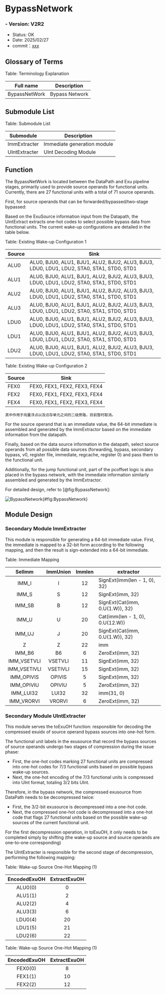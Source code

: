 # BypassNetwork

### - Version: V2R2

- Status: OK
- Date: 2025/02/27
- commit：[xxx](https://github.com/OpenXiangShan/XiangShan/tree/xxx)

## Glossary of Terms

Table: Terminology Explanation

| Full name     | Description    |
| ------------- | -------------- |
| BypassNetWork | Bypass Network |

## Submodule List

Table: Submodule List

| Submodule     | Description                 |
| ------------- | --------------------------- |
| ImmExtracter  | Immediate generation module |
| UIntExtracter | UInt Decoding Module        |

## Function

The BypassNetWork is located between the DataPath and Exu pipeline stages,
primarily used to provide source operands for functional units. Currently, there
are 27 functional units with a total of 71 source operands.

First, for source operands that can be forwarded/bypassed/two-stage bypassed:

Based on the ExuSource information input from the Datapath, the UintExtract
extracts one-hot codes to select possible bypass data from functional units. The
current wake-up configurations are detailed in the table below.

Table: Existing Wake-up Configuration 1

| Source | Sink                                                                                     |
| ------ | ---------------------------------------------------------------------------------------- |
| ALU0   | ALU0, BJU0, ALU1, BJU1, ALU2, BJU2, ALU3, BJU3, LDU0, LDU1, LDU2, STA0, STA1, STD0, STD1 |
| ALU1   | ALU0, BJU0, ALU1, BJU1, ALU2, BJU2, ALU3, BJU3, LDU0, LDU1, LDU2, STA0, STA1, STD0, STD1 |
| ALU2   | ALU0, BJU0, ALU1, BJU1, ALU2, BJU2, ALU3, BJU3, LDU0, LDU1, LDU2, STA0, STA1, STD0, STD1 |
| ALU3   | ALU0, BJU0, ALU1, BJU1, ALU2, BJU2, ALU3, BJU3, LDU0, LDU1, LDU2, STA0, STA1, STD0, STD1 |
| LDU0   | ALU0, BJU0, ALU1, BJU1, ALU2, BJU2, ALU3, BJU3, LDU0, LDU1, LDU2, STA0, STA1, STD0, STD1 |
| LDU1   | ALU0, BJU0, ALU1, BJU1, ALU2, BJU2, ALU3, BJU3, LDU0, LDU1, LDU2, STA0, STA1, STD0, STD1 |
| LDU2   | ALU0, BJU0, ALU1, BJU1, ALU2, BJU2, ALU3, BJU3, LDU0, LDU1, LDU2, STA0, STA1, STD0, STD1 |

Table: Existing Wake-up Configuration 2

| Source | Sink                         |
| ------ | ---------------------------- |
| FEX0   | FEX0, FEX1, FEX2, FEX3, FEX4 |
| FEX2   | FEX0, FEX1, FEX2, FEX3, FEX4 |
| FEX4   | FEX0, FEX1, FEX2, FEX3, FEX4 |

    其中作用于向量浮点以及访存单元之间的二级旁路，目前暂时取消。

For the source operand that is an immediate value, the 64-bit immediate is
assembled and generated by the ImmExtractor based on the immediate information
from the datapath.

Finally, based on the data source information in the datapath, select source
operands from all possible data sources (forwarding, bypass, secondary bypass,
v0, register file, immediate, regcache, register 0) and pass them to the
functional unit.

Additionally, for the jump functional unit, part of the pcoffset logic is also
placed in the bypass network, with the immediate information similarly assembled
and generated by the ImmExtractor.

For detailed design, refer to [@fig:BypassNetwork]:

![BypassNetwork](./figure/BypassNetwork.svg){#fig:BypassNetwork}

## Module Design

### Secondary Module ImmExtracter

This module is responsible for generating a 64-bit immediate value. First, the
immediate is mapped to a 32-bit form according to the following mapping, and
then the result is sign-extended into a 64-bit immediate.

Table: Immediate Mapping

|    SelImm    | ImmUnion | Immlen | extractor                       |
| :----------: | :------: | :----: | ------------------------------- |
|    IMM_I     |    I     |   12   | SignExt(imm(len - 1, 0), 32)    |
|    IMM_S     |    S     |   12   | SignExt(imm, 32)                |
|    IMM_SB    |    B     |   12   | SignExt(Cat(imm, 0.U(1.W)), 32) |
|    IMM_U     |    U     |   20   | Cat(imm(len - 1, 0), 0.U(12.W)) |
|    IMM_UJ    |    J     |   20   | SignExt(Cat(imm, 0.U(1.W)), 32) |
|      Z       |    Z     |   22   | imm                             |
|    IMM_B6    |    B6    |   6    | ZeroExt(imm, 32)                |
| IMM_VSETVLI  | VSETVLI  |   11   | SignExt(imm, 32)                |
| IMM_VSETIVLI | VSETIVLI |   15   | SignExt(imm, 32)                |
|  IMM_OPIVIS  |  OPIVIS  |   5    | SignExt(imm, 32)                |
|  IMM_OPIVIU  |  OPIVIU  |   5    | ZeroExt(imm, 32)                |
|  IMM_LUI32   |  LUI32   |   32   | imm(31, 0)                      |
|  IMM_VRORVI  |  VRORVI  |   6    | ZeroExt(imm, 32)                |

### Secondary Module UIntExtracter

This module serves the toExuOH function: responsible for decoding the compressed
exuidx of source operand bypass sources into one-hot form.

The functional unit labels in the exusource that record the bypass sources of
source operands undergo two stages of compression during the issue phase:

* First, the one-hot codes marking 27 functional units are compressed into
  one-hot codes for 7/3 functional units based on possible bypass wake-up
  sources.
* Next, the one-hot encoding of the 7/3 functional units is compressed into UInt
  format, totaling 3/2 bits UInt.

Therefore, in the bypass network, the compressed exusource from DataPath needs
to be decompressed twice:

* First, the 3/2-bit exusource is decompressed into a one-hot code.
* Next, the compressed one-hot code is decompressed into a one-hot code that
  flags 27 functional units based on the possible wake-up sources of the current
  functional unit.

For the first decompression operation, in toExuOH, it only needs to be completed
simply by shifting (the wake-up source and source operands are one-to-one
corresponding)

The UIntExtracter is responsible for the second stage of decompression,
performing the following mapping:

Table: Wake-up Source One-Hot Mapping (1)

| EncodedExuOH | ExtractExuOH |
| :----------: | :----------: |
|   ALU0(0)    |      0       |
|   ALU1(1)    |      2       |
|   ALU2(2)    |      4       |
|   ALU3(3)    |      6       |
|   LDU0(4)    |      20      |
|   LDU1(5)    |      21      |
|   LDU2(6)    |      22      |

Table: Wake-up Source One-Hot Mapping (1)

| EncodedExuOH | ExtractExuOH |
| :----------: | :----------: |
|   FEX0(0)    |      8       |
|   FEX1(1)    |      10      |
|   FEX2(2)    |      12      |
